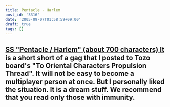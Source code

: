 ```yaml
---
title: Pentacle · Harlem
post_id: '3316'
date: '2005-09-07T01:58:59+09:00'
draft: true
tags: []
---
```


## [SS "Pentacle / Harlem" (about 700 characters) It](/tag/pentacle-harem) **is a short short of a gag that I posted to Tozo board's "To Oriental Characters Propulsion Thread". It will not be easy to become a multiplayer person at once. But I personally liked the situation.** It is a dream stuff. We recommend that you read only those with immunity.
